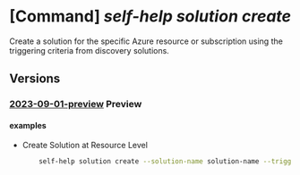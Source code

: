 # [Command] _self-help solution create_

Create a solution for the specific Azure resource or subscription using the triggering criteria from discovery solutions.

## Versions

### [2023-09-01-preview](/Resources/mgmt-plane/L3tzY29wZX0vcHJvdmlkZXJzL21pY3Jvc29mdC5oZWxwL3NvbHV0aW9ucy97fQ==/2023-09-01-preview.xml) **Preview**

<!-- mgmt-plane /{scope}/providers/microsoft.help/solutions/{} 2023-09-01-preview -->

#### examples

- Create Solution at Resource Level
    ```bash
        self-help solution create --solution-name solution-name --trigger-criteria [{name:solutionid,value:Demo2InsightV2}] --parameters {} --scope 'subscriptions/0d0fcd2e-c4fd-4349-8497-200edb3923c6/resourceGroups/myresourceGroup/providers/Microsoft.KeyVault/vaults/test-keyvault-non-read'
    ```
